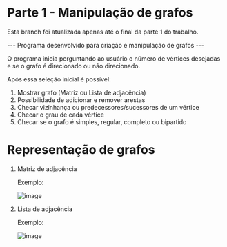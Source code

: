 # Parte 1 - Manipulação de grafos

Esta branch foi atualizada apenas até o final da parte 1 do trabalho.

--- Programa desenvolvido para criação e manipulação de grafos ---

  O programa inicia perguntando ao usuário o número de vértices desejadas e se o grafo é direcionado ou não direcionado.

Após essa seleção inicial é possível:
1) Mostrar grafo (Matriz ou Lista de adjacência)
3) Possibilidade de adicionar e remover arestas
4) Checar vizinhança ou predecessores/sucessores de um vértice
5) Checar o grau de cada vértice
6) Checar se o grafo é simples, regular, completo ou bipartido



# Representação de grafos

1) Matriz de adjacência

   Exemplo:
   
   ![image](https://github.com/Josue-Leonardo-Organization/GrafosAtividade/assets/110644239/ffb27f77-a320-4ee1-92e2-1f1c62fca28d)

3) Lista de adjacência

   Exemplo:
   
   ![image](https://github.com/Josue-Leonardo-Organization/GrafosAtividade/assets/110644239/7d734efe-9277-48a2-918e-118696ca40f7)
